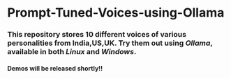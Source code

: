 # Prompt-Tuned-Voices-using-Ollama

### This repository stores 10 different voices of various personalities from India,US,UK. Try them out using *Ollama*, available in both *Linux* and *Windows*.
#### **Demos will be released shortly!!**
